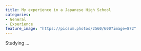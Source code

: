 ```yaml
---
title: My experience in a Japanese High School
categories:
- General
- Experience
feature_image: "https://picsum.photos/2560/600?image=872"
---
```


Studying ...
